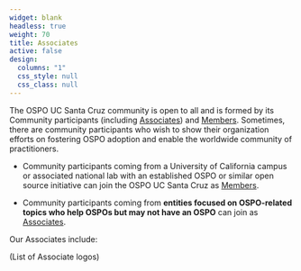 ```yaml
---
widget: blank
headless: true
weight: 70
title: Associates
active: false
design:
  columns: "1"
  css_style: null
  css_class: null
---
```


The OSPO UC Santa Cruz community is open to all and is formed by its Community participants (including [Associates](#associates)) and [Members](#members). Sometimes, there are community participants who wish to show their organization efforts on fostering OSPO adoption and enable the worldwide community of practitioners.

- Community participants coming from a University of California campus or associated national lab with an established OSPO or similar open source initiative can join the OSPO UC Santa Cruz as [Members](#members). 

- Community participants coming from **entities focused on OSPO-related topics who help OSPOs but may not have an OSPO** can join as [Associates](#associates).

Our Associates include:

(List of Associate logos)

